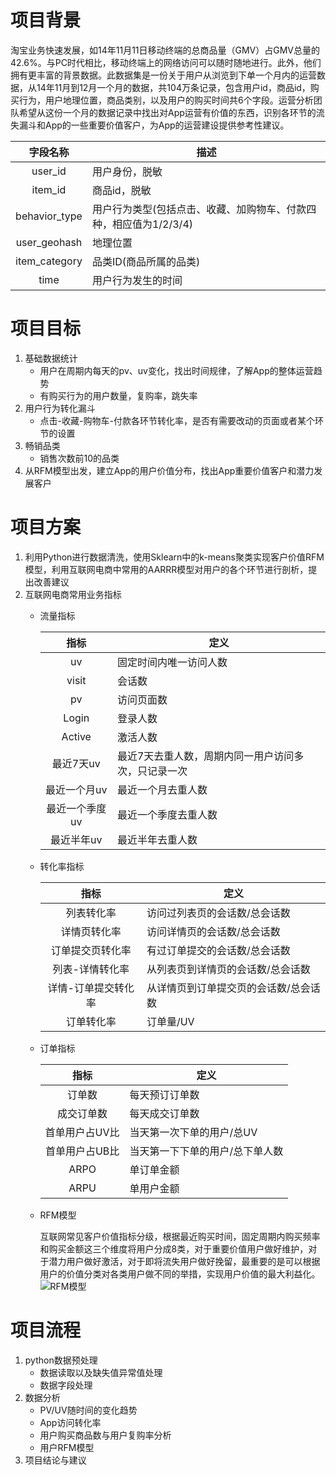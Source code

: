 # 项目背景
淘宝业务快速发展，如14年11月11日移动终端的总商品量（GMV）占GMV总量的42.6%。与PC时代相比，移动终端上的网络访问可以随时随地进行。此外，他们拥有更丰富的背景数据。此数据集是一份关于用户从浏览到下单一个月内的运营数据，从14年11月到12月一个月的数据，共104万条记录，包含用户id，商品id，购买行为，用户地理位置，商品类别，以及用户的购买时间共6个字段。运营分析团队希望从这份一个月的数据记录中找出对App运营有价值的东西，识别各环节的流失漏斗和App的一些重要价值客户，为App的运营建设提供参考性建议。

|字段名称|描述|
|:--:|--|
|user_id|用户身份，脱敏|
|item_id|商品id，脱敏|
|behavior_type|用户行为类型(包括点击、收藏、加购物车、付款四种，相应值为1/2/3/4)|
|user_geohash|地理位置|
|item_category|品类ID(商品所属的品类)|
|time|用户行为发生的时间|

# 项目目标
1. 基础数据统计  
   + 用户在周期内每天的pv、uv变化，找出时间规律，了解App的整体运营趋势
   + 有购买行为的用户数量，复购率，跳失率
2. 用户行为转化漏斗
   + 点击-收藏-购物车-付款各环节转化率，是否有需要改动的页面或者某个环节的设置
3. 畅销品类
   + 销售次数前10的品类
4. 从RFM模型出发，建立App的用户价值分布，找出App重要价值客户和潜力发展客户
# 项目方案
1. 利用Python进行数据清洗，使用Sklearn中的k-means聚类实现客户价值RFM模型，利用互联网电商中常用的AARRR模型对用户的各个环节进行剖析，提出改善建议
2. 互联网电商常用业务指标
   + 流量指标
   
     |指标|定义|
     |:---:|--|
     |uv|固定时间内唯一访问人数|
     |visit|会话数|
     |pv|访问页面数|
     |Login|登录人数|
     |Active|激活人数|
     |最近7天uv|最近7天去重人数，周期内同一用户访问多次，只记录一次|
     |最近一个月uv|最近一个月去重人数|
     |最近一个季度uv|最近一个季度去重人数|
     |最近半年uv|最近半年去重人数|
     
   + 转化率指标
   
     |指标|定义|
     |:---:|--|
     |列表转化率|访问过列表页的会话数/总会话数|
     |详情页转化率|访问详情页的会话数/总会话数|
     |订单提交页转化率|有过订单提交的会话数/总会话数|
     |列表-详情转化率|从列表页到详情页的会话数/总会话数|
     |详情-订单提交转化率|从详情页到订单提交页的会话数/总会话数|
     |订单转化率|订单量/UV|

   + 订单指标
   
     |指标|定义|
     |:--:|--|
     |订单数|每天预订订单数|
     |成交订单数|每天成交订单数|
     |首单用户占UV比|当天第一次下单的用户/总UV|
     |首单用户占UB比|当天第一下下单的用户/总下单人数|
     |ARPO|单订单金额|
     |ARPU|单用户金额|
   + RFM模型
   
     互联网常见客户价值指标分级，根据最近购买时间，固定周期内购买频率和购买金额这三个维度将用户分成8类，对于重要价值用户做好维护，对于潜力用户做好激活，对于即将流失用户做好挽留，最重要的是可以根据用户的价值分类对各类用户做不同的举措，实现用户价值的最大利益化。
     ![RFM模型](https://camo.githubusercontent.com/b9bb3f91ce193fda6920acc1a62396b36064147d/687474703a2f2f7374617469632e7a7962756c756f2e636f6d2f6a6b38383837363539342f6f323470727970636b7030673571636a73397a68787a6e662f696d6167655f3162766b6b3432623831636d366d617331666c6d35396e6e307132302e706e67 "RFM模型")
# 项目流程
1. python数据预处理
   + 数据读取以及缺失值异常值处理
   + 数据字段处理
2. 数据分析
   + PV/UV随时间的变化趋势
   + App访问转化率
   + 用户购买商品数与用户复购率分析
   + 用户RFM模型
3. 项目结论与建议
